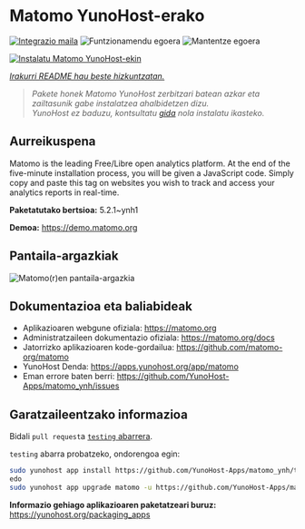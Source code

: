 <!--
Ohart ongi: README hau automatikoki sortu da <https://github.com/YunoHost/apps/tree/master/tools/readme_generator>ri esker
EZ editatu eskuz.
-->

# Matomo YunoHost-erako

[![Integrazio maila](https://apps.yunohost.org/badge/integration/matomo)](https://ci-apps.yunohost.org/ci/apps/matomo/)
![Funtzionamendu egoera](https://apps.yunohost.org/badge/state/matomo)
![Mantentze egoera](https://apps.yunohost.org/badge/maintained/matomo)

[![Instalatu Matomo YunoHost-ekin](https://install-app.yunohost.org/install-with-yunohost.svg)](https://install-app.yunohost.org/?app=matomo)

*[Irakurri README hau beste hizkuntzatan.](./ALL_README.md)*

> *Pakete honek Matomo YunoHost zerbitzari batean azkar eta zailtasunik gabe instalatzea ahalbidetzen dizu.*  
> *YunoHost ez baduzu, kontsultatu [gida](https://yunohost.org/install) nola instalatu ikasteko.*

## Aurreikuspena

Matomo is the leading Free/Libre open analytics platform. At the end of the five-minute installation process, you will be given a JavaScript code. Simply copy and paste this tag on websites you wish to track and access your analytics reports in real-time.


**Paketatutako bertsioa:** 5.2.1~ynh1

**Demoa:** <https://demo.matomo.org>

## Pantaila-argazkiak

![Matomo(r)en pantaila-argazkia](./doc/screenshots/screenshot.png)

## Dokumentazioa eta baliabideak

- Aplikazioaren webgune ofiziala: <https://matomo.org>
- Administratzaileen dokumentazio ofiziala: <https://matomo.org/docs>
- Jatorrizko aplikazioaren kode-gordailua: <https://github.com/matomo-org/matomo>
- YunoHost Denda: <https://apps.yunohost.org/app/matomo>
- Eman errore baten berri: <https://github.com/YunoHost-Apps/matomo_ynh/issues>

## Garatzaileentzako informazioa

Bidali `pull request`a [`testing` abarrera](https://github.com/YunoHost-Apps/matomo_ynh/tree/testing).

`testing` abarra probatzeko, ondorengoa egin:

```bash
sudo yunohost app install https://github.com/YunoHost-Apps/matomo_ynh/tree/testing --debug
edo
sudo yunohost app upgrade matomo -u https://github.com/YunoHost-Apps/matomo_ynh/tree/testing --debug
```

**Informazio gehiago aplikazioaren paketatzeari buruz:** <https://yunohost.org/packaging_apps>
